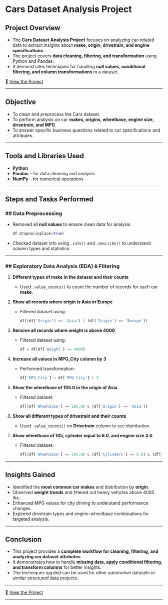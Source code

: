# Cars Dataset Analysis Project

## Project Overview

* The **Cars Dataset Analysis Project** focuses on analyzing car-related data to extract insights about **make, origin, drivetrain, and engine specifications**.
* The project covers **data cleaning, filtering, and transformation** using Python and Pandas.
* It demonstrates techniques for handling **null values, conditional filtering, and column transformations** in a dataset.

🔗 <a href=""> View the Project </a>

---

## Objective

* To clean and preprocess the Cars dataset.
* To perform analysis on car **makes, origins, wheelbase, engine size, drivetrain, and MPG**.
* To answer specific business questions related to car specifications and attributes.

---

## Tools and Libraries Used

* **Python**
* **Pandas** – for data cleaning and analysis
* **NumPy** – for numerical operations

---

## Steps and Tasks Performed

### ## Data Preprocessing

* Removed all **null values** to ensure clean data for analysis.

  ```python
  df.dropna(inplace=True)
  ```
* Checked dataset info using `.info()` and `.describe()` to understand column types and statistics.

---

### ## Exploratory Data Analysis (EDA) & Filtering

1. **Different types of make in the dataset and their counts**

   * Used `.value_counts()` to count the number of records for each car **make**.

2. **Show all records where origin is Asia or Europe**

   * Filtered dataset using:

     ```python
     df[(df['Origin'] == 'Asia') | (df['Origin'] == 'Europe')]
     ```

3. **Remove all records where weight is above 4000**

   * Filtered dataset using:

     ```python
     df = df[df['Weight'] <= 4000]
     ```

4. **Increase all values in MPG_City column by 3**

   * Performed transformation:

     ```python
     df['MPG_City'] = df['MPG_City'] + 3
     ```

5. **Show the wheelbase of 105.0 in the origin of Asia**

   * Filtered dataset:

     ```python
     df[(df['Wheelbase'] == 105.0) & (df['Origin'] == 'Asia')]
     ```

6. **Show all different types of drivetrain and their counts**

   * Used `.value_counts()` on **Drivetrain** column to see distribution.

7. **Show wheelbase of 105, cylinder equal to 6.0, and engine size 3.0**

   * Filtered dataset:

     ```python
     df[(df['Wheelbase'] == 105.0) & (df['Cylinders'] == 6.0) & (df['Engine_size'] == 3.0)]
     ```

---

## Insights Gained

* Identified the **most common car makes** and distribution by **origin**.
* Observed **weight trends** and filtered out heavy vehicles above 4000 lbs.
* Enhanced MPG values for city driving to understand performance changes.
* Explored drivetrain types and engine-wheelbase combinations for targeted analysis.

---

## Conclusion

* This project provides a **complete workflow for cleaning, filtering, and analyzing car dataset attributes**.
* It demonstrates how to handle **missing data, apply conditional filtering, and transform columns** for better insights.
* The techniques applied can be used for other automotive datasets or similar structured data projects.

---

🔗 [View the Project](https://github.com/Dharani1202/Cars-Data-Analysis)

---

